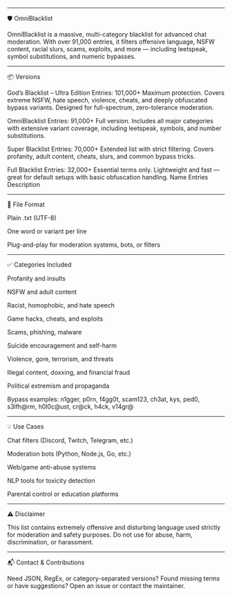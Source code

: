 
---

🛡️ OmniBlacklist

OmniBlacklist is a massive, multi-category blacklist for advanced chat moderation. With over 91,000 entries, it filters offensive language, NSFW content, racial slurs, scams, exploits, and more — including leetspeak, symbol substitutions, and numeric bypasses.

---

📦 Versions

God’s Blacklist – Ultra Edition
Entries: 101,000+
Maximum protection. Covers extreme NSFW, hate speech, violence, cheats, and deeply obfuscated bypass variants. Designed for full-spectrum, zero-tolerance moderation.

OmniBlacklist
Entries: 91,000+
Full version. Includes all major categories with extensive variant coverage, including leetspeak, symbols, and number substitutions.

Super Blacklist
Entries: 70,000+
Extended list with strict filtering. Covers profanity, adult content, cheats, slurs, and common bypass tricks.

Full Blacklist
Entries: 32,000+
Essential terms only. Lightweight and fast — great for default setups with basic obfuscation handling.
Name	Entries	Description



---

📁 File Format

Plain .txt (UTF-8)

One word or variant per line

Plug-and-play for moderation systems, bots, or filters


---

✅ Categories Included

Profanity and insults

NSFW and adult content

Racist, homophobic, and hate speech

Game hacks, cheats, and exploits

Scams, phishing, malware

Suicide encouragement and self-harm

Violence, gore, terrorism, and threats

Illegal content, doxxing, and financial fraud

Political extremism and propaganda


Bypass examples:
n1gger, p0rn, f4gg0t, scam123, ch3at, kys, ped0, s3lfh@rm, h0l0c@ust, cr@ck, h4ck, v14gr@

---

💡 Use Cases

Chat filters (Discord, Twitch, Telegram, etc.)

Moderation bots (Python, Node.js, Go, etc.)

Web/game anti-abuse systems

NLP tools for toxicity detection

Parental control or education platforms

---

⚠️ Disclaimer

This list contains extremely offensive and disturbing language used strictly for moderation and safety purposes. Do not use for abuse, harm, discrimination, or harassment.

---

📬 Contact & Contributions

Need JSON, RegEx, or category-separated versions?
Found missing terms or have suggestions?
Open an issue or contact the maintainer.

